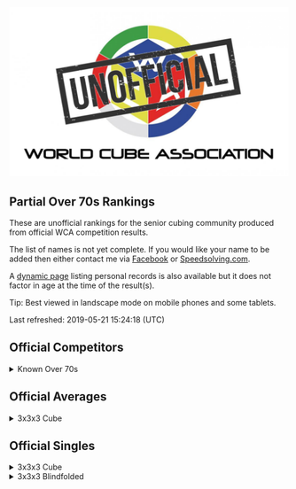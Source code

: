 ![alt text](img/logo.jpg "logo")
## Partial Over 70s Rankings

These are unofficial rankings for the senior cubing community produced from official WCA competition results.

The list of names is not yet complete. If you would like your name to be added then either contact me via [Facebook](https://www.facebook.com/michael.george.545) or [Speedsolving.com](https://www.speedsolving.com/forum/members/logiqx.17180/).

A [dynamic page](https://jonatanklosko.github.io/rankings/#/rankings/show?name=Over%2070s%20-%20Official%20PRs&wcaids=2003WESS01,2005TOMO01,2006BERG01,2011MICH01,2013COLL02,2018DOYL02,2018FOLE03) listing personal records is also available but it does not factor in age at the time of the result(s).

Tip: Best viewed in landscape mode on mobile phones and some tablets.

Last refreshed: 2019-05-21 15:24:18 (UTC)

<h2>Official Competitors</h2>

<details>
  <summary>Known Over 70s</summary>
  <table>
    <tr><td><b>Person</b></td><td><b>Speedsolving.com</b></td></tr>
    <tr><td><a href="https://www.worldcubeassociation.org/persons/2011MICH01">Egon Micheelsen</a>, Denmark, 90+</td><td>?</td></tr>
    <tr><td><a href="https://www.worldcubeassociation.org/persons/2005TOMO01">Hideaki Tomoyori (友寄英哲)</a>, Japan, 80+</td><td>?</td></tr>
    <tr><td><a href="https://www.worldcubeassociation.org/persons/2013COLL02">Leslie Paul Collard</a>, United Kingdom</td><td>?</td></tr>
    <tr><td><a href="https://www.worldcubeassociation.org/persons/2006BERG01">Martin Berger</a>, United Kingdom, 80+</td><td>?</td></tr>
    <tr><td><a href="https://www.worldcubeassociation.org/persons/2003WESS01">Rune Wesström</a>, Sweden, 80+</td><td>Rune</td></tr>
    <tr><td><a href="https://www.worldcubeassociation.org/persons/2018FOLE03">Tiernan Foley</a>, Ireland</td><td>?</td></tr>
    <tr><td><a href="https://www.worldcubeassociation.org/persons/2018DOYL02">Tom Doyle</a>, United States, 80+</td><td>Old Tom</td></tr>
  </table>
</details>

<h2>Official Averages</h2>

<details>
  <summary>3x3x3 Cube</summary>
  <table>
    <tr><td><b>Rank</b></td><td><b>Person</b></td><td><b>Result</b></td></tr>
    <tr><td style="text-align:center">1</td><td><a href="https://www.worldcubeassociation.org/persons/2003WESS01#333">Rune Wesström</a>, Sweden, 80+</td><td style="text-align:right">41.14</td></tr>
    <tr><td style="text-align:center">2</td><td><a href="https://www.worldcubeassociation.org/persons/2005TOMO01#333">Hideaki Tomoyori (友寄英哲)</a>, Japan, 80+</td><td style="text-align:right">46.83</td></tr>
    <tr><td style="text-align:center">3</td><td><a href="https://www.worldcubeassociation.org/persons/2013COLL02#333">Leslie Paul Collard</a>, United Kingdom</td><td style="text-align:right">1:15.87</td></tr>
    <tr><td style="text-align:center">4</td><td><a href="https://www.worldcubeassociation.org/persons/2018FOLE03#333">Tiernan Foley</a>, Ireland</td><td style="text-align:right">1:17.98</td></tr>
    <tr><td style="text-align:center">5</td><td><a href="https://www.worldcubeassociation.org/persons/2006BERG01#333">Martin Berger</a>, United Kingdom</td><td style="text-align:right">2:35.10</td></tr>
    <tr><td style="text-align:center">6</td><td><a href="https://www.worldcubeassociation.org/persons/2018DOYL02#333">Tom Doyle</a>, United States, 80+</td><td style="text-align:right">3:19.05</td></tr>
  </table>
</details>

<h2>Official Singles</h2>

<details>
  <summary>3x3x3 Cube</summary>
  <table>
    <tr><td><b>Rank</b></td><td><b>Person</b></td><td><b>Result</b></td></tr>
    <tr><td style="text-align:center">1</td><td><a href="https://www.worldcubeassociation.org/persons/2003WESS01#333">Rune Wesström</a>, Sweden, 80+</td><td style="text-align:right">33.34</td></tr>
    <tr><td style="text-align:center">2</td><td><a href="https://www.worldcubeassociation.org/persons/2005TOMO01#333">Hideaki Tomoyori (友寄英哲)</a>, Japan, 80+</td><td style="text-align:right">41.14</td></tr>
    <tr><td style="text-align:center">3</td><td><a href="https://www.worldcubeassociation.org/persons/2013COLL02#333">Leslie Paul Collard</a>, United Kingdom</td><td style="text-align:right">54.37</td></tr>
    <tr><td style="text-align:center">4</td><td><a href="https://www.worldcubeassociation.org/persons/2018FOLE03#333">Tiernan Foley</a>, Ireland</td><td style="text-align:right">58.36</td></tr>
    <tr><td style="text-align:center">5</td><td><a href="https://www.worldcubeassociation.org/persons/2006BERG01#333">Martin Berger</a>, United Kingdom</td><td style="text-align:right">2:14.56</td></tr>
    <tr><td style="text-align:center">6</td><td><a href="https://www.worldcubeassociation.org/persons/2018DOYL02#333">Tom Doyle</a>, United States, 80+</td><td style="text-align:right">2:30.49</td></tr>
    <tr><td style="text-align:center">7</td><td><a href="https://www.worldcubeassociation.org/persons/2011MICH01#333">Egon Micheelsen</a>, Denmark, 90+</td><td style="text-align:right">5:52.16</td></tr>
  </table>
</details>

<details>
  <summary>3x3x3 Blindfolded</summary>
  <table>
    <tr><td><b>Rank</b></td><td><b>Person</b></td><td><b>Result</b></td></tr>
    <tr><td style="text-align:center">1</td><td><a href="https://www.worldcubeassociation.org/persons/2005TOMO01#333bf">Hideaki Tomoyori (友寄英哲)</a>, Japan, 80+</td><td style="text-align:right">13:55.00</td></tr>
  </table>
</details>

